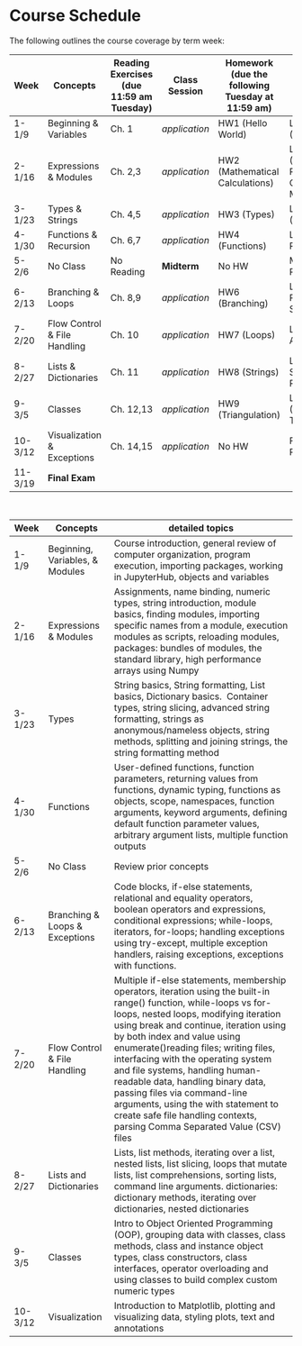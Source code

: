 # Course Schedule

The following outlines the course coverage by term week:

|Week| Concepts | Reading Exercises (due 11:59 am Tuesday) | Class Session | Homework (due the following Tuesday at 11:59 am) | Lab (due the following Tuesday at 11:59 am) |
|--|--|--|--|--|--|
| 1-1/9 | Beginning & Variables | Ch. 1  | *application* | HW1 (Hello World) | Lab1 (Workflow) |
| 2-1/16 | Expressions & Modules | Ch. 2,3 | *application* | HW2 (Mathematical Calculations) | Lab2 (Commenting Randomization Code: Modules) |
| 3-1/23 | Types & Strings |  Ch. 4,5  | *application* | HW3 (Types) | Lab3 (Scrabble) |
| 4-1/30 | Functions & Recursion | Ch. 6,7 | *application* | HW4 (Functions) | Lab4 (Image Processing) |
| 5-2/6 | No Class | No Reading | **Midterm** | No HW | Midterm Recapitulation |
| 6-2/13 | Branching & Loops | Ch. 8,9 | *application* | HW6 (Branching)| Lab6 (Rock, Paper, Scissors) |
| 7-2/20 | Flow Control & File Handling | Ch. 10 | *application* | HW7 (Loops) | Lab7 (DNA Analysis) |
| 8-2/27 | Lists & Dictionaries | Ch. 11 | *application* | HW8 (Strings) | Lab8 (Audio Signal Processing) |
| 9-3/5 | Classes | Ch. 12,13 | *application* | HW9 (Triangulation) | Lab9 (Pollutant Tracking) |
| 10-3/12 | Visualization & Exceptions | Ch. 14,15 | *application* | No HW | Final Preparation |
| 11-3/19 | **Final Exam**  | |  |  |  |

<br>

|Week| Concepts | detailed topics |
|--|--|--|
| 1-1/9 | Beginning, Variables, & Modules | Course introduction, general review of computer organization, program execution, importing packages, working in JupyterHub, objects and variables |
| 2-1/16 | Expressions & Modules | Assignments, name binding, numeric types, string introduction, module basics, finding modules, importing specific names from a module, execution modules as scripts, reloading modules, packages: bundles of modules, the standard library, high performance arrays using Numpy |
| 3-1/23 | Types | String basics, String formatting, List basics, Dictionary basics.  Container types, string slicing, advanced string formatting, strings as anonymous/nameless objects, string methods, splitting and joining strings, the string formatting method |
| 4-1/30 | Functions | User-defined functions, function parameters, returning values from functions, dynamic typing, functions as objects, scope, namespaces, function arguments, keyword arguments, defining default function parameter values, arbitrary argument lists, multiple function outputs |
| 5-2/6 | No Class | Review prior concepts  |
| 6-2/13 | Branching & Loops & Exceptions | Code blocks, if-else statements, relational and equality operators, boolean operators and expressions, conditional expressions; while-loops, iterators, for-loops; handling exceptions using try-except, multiple exception handlers, raising exceptions, exceptions with functions. |
| 7-2/20 | Flow Control & File Handling | Multiple if-else statements, membership operators,  iteration using the built-in range() function, while-loops vs for-loops, nested loops, modifying iteration using break and continue, iteration using by both index and value using enumerate()reading files; writing files, interfacing with the operating system and file systems, handling human-readable data, handling binary data, passing files via command-line arguments, using the with statement to create safe file handling contexts, parsing Comma Separated Value (CSV) files |
| 8-2/27 | Lists and Dictionaries | Lists, list methods, iterating over a list, nested lists, list slicing, loops that mutate lists, list comprehensions, sorting lists, command line arguments. dictionaries: dictionary methods, iterating over dictionaries, nested dictionaries |
| 9-3/5 |  Classes | Intro to Object Oriented Programming (OOP), grouping data with classes, class methods, class and instance object types, class constructors, class interfaces, operator overloading and using classes to build complex custom numeric types |
| 10-3/12 | Visualization | Introduction to Matplotlib, plotting and visualizing data, styling plots, text and annotations|
